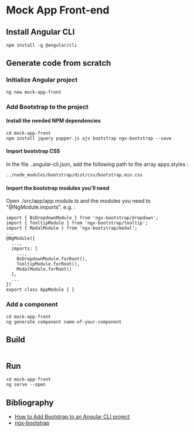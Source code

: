 Mock App Front-end
==================

## Install Angular CLI
```
npm install -g @angular/cli
```

## Generate code from scratch
### Initialize Angular project
```
ng new mock-app-front
```
### Add Bootstrap to the project
#### Install the needed NPM dependencies
```
cd mock-app-front
npm install jquery popper.js ajv bootstrap ngx-bootstrap --save
```
#### Import bootstrap CSS
In the file .\.angular-cli.json, add the following path to the array apps.styles :
```
../node_modules/bootstrap/dist/css/bootstrap.min.css
```
#### Import the bootstrap modules you'll need
Open ./src/app/app.module.ts and the modules you need to "@NgModule.imports".
e.g. :
```
import { BsDropdownModule } from 'ngx-bootstrap/dropdown';
import { TooltipModule } from 'ngx-bootstrap/tooltip';
import { ModalModule } from 'ngx-bootstrap/modal';
...
@NgModule({
  ...,
  imports: [
    ...,
    BsDropdownModule.forRoot(),
    TooltipModule.forRoot(),
    ModalModule.forRoot()
  ],
  ...
})
export class AppModule { }
```

### Add a component
```
cd mock-app-front
ng generate component name-of-your-component
```

## Build
```
```

## Run
```
cd mock-app-front
ng serve --open
```

## Bibliography
* [How to Add Bootstrap to an Angular CLI project](https://loiane.com/2017/08/how-to-add-bootstrap-to-an-angular-cli-project/)
* [ngx-bootstrap](https://valor-software.com/ngx-bootstrap/#/)
